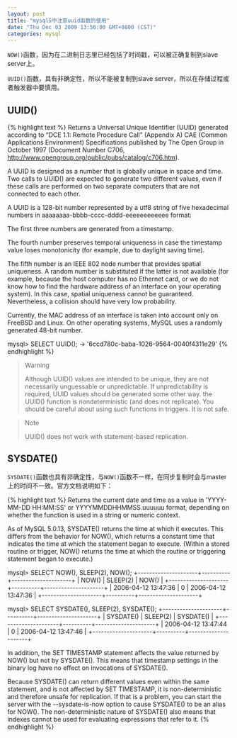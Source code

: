 ```yaml
---
layout: post
title: "mysql5中注意uuid函数的使用"
date: "Thu Dec 03 2009 13:56:00 GMT+0800 (CST)"
categories: mysql
---
```


`NOW()`函数，因为在二进制日志里已经包括了时间戳，可以被正确复制到slave server上。

`UUID()`函数，具有非确定性，所以不能被复制到slave server，所以在存储过程或者触发器中要慎用。

UUID()
-----

{% highlight text %}
Returns a Universal Unique Identifier (UUID) generated according to “DCE 1.1: Remote Procedure Call” (Appendix A) CAE (Common Applications Environment) Specifications published by The Open Group in October 1997 (Document Number C706, http://www.opengroup.org/public/pubs/catalog/c706.htm).

A UUID is designed as a number that is globally unique in space and time. Two calls to UUID() are expected to generate two different values, even if these calls are performed on two separate computers that are not connected to each other.

A UUID is a 128-bit number represented by a utf8 string of five hexadecimal numbers in aaaaaaaa-bbbb-cccc-dddd-eeeeeeeeeeee format:

The first three numbers are generated from a timestamp.

The fourth number preserves temporal uniqueness in case the timestamp value loses monotonicity (for example, due to daylight saving time).

The fifth number is an IEEE 802 node number that provides spatial uniqueness. A random number is substituted if the latter is not available (for example, because the host computer has no Ethernet card, or we do not know how to find the hardware address of an interface on your operating system). In this case, spatial uniqueness cannot be guaranteed. Nevertheless, a collision should have very low probability.

Currently, the MAC address of an interface is taken into account only on FreeBSD and Linux. On other operating systems, MySQL uses a randomly generated 48-bit number.

mysql> SELECT UUID();
        -> '6ccd780c-baba-1026-9564-0040f4311e29'
{% endhighlight %}

> Warning
>
> Although UUID() values are intended to be unique, they are not necessarily unguessable or unpredictable. If unpredictability is required, UUID values should be generated some other way.
> the UUID() function is nondeterministic (and does not replicate). You should be careful about using such functions in triggers. It is not safe.

> Note
>
> UUID() does not work with statement-based replication.


SYSDATE()
-----

`SYSDATE()`函数也具有非确定性，与`NOW()`函数不一样，在同步复制时会与master上的时间不一致。官方文档说明如下：

{% highlight text %}
Returns the current date and time as a value in 'YYYY-MM-DD HH:MM:SS' or YYYYMMDDHHMMSS.uuuuuu format, depending on whether the function is used in a string or numeric context.

As of MySQL 5.0.13, SYSDATE() returns the time at which it executes. This differs from the behavior for NOW(), which returns a constant time that indicates the time at which the statement began to execute. (Within a stored routine or trigger, NOW() returns the time at which the routine or triggering statement began to execute.)


mysql> SELECT NOW(), SLEEP(2), NOW();
+---------------------+----------+---------------------+
| NOW()               | SLEEP(2) | NOW()               |
+---------------------+----------+---------------------+
| 2006-04-12 13:47:36 |        0 | 2006-04-12 13:47:36 |
+---------------------+----------+---------------------+

mysql> SELECT SYSDATE(), SLEEP(2), SYSDATE();
+---------------------+----------+---------------------+
| SYSDATE()           | SLEEP(2) | SYSDATE()           |
+---------------------+----------+---------------------+
| 2006-04-12 13:47:44 |        0 | 2006-04-12 13:47:46 |
+---------------------+----------+---------------------+

In addition, the SET TIMESTAMP statement affects the value returned by NOW() but not by SYSDATE(). This means that timestamp settings in the binary log have no effect on invocations of SYSDATE().

Because SYSDATE() can return different values even within the same statement, and is not affected by SET TIMESTAMP, it is non-deterministic and therefore unsafe for replication. If that is a problem, you can start the server with the --sysdate-is-now option to cause SYSDATE() to be an alias for NOW(). The non-deterministic nature of SYSDATE() also means that indexes cannot be used for evaluating expressions that refer to it.
{% endhighlight %}
